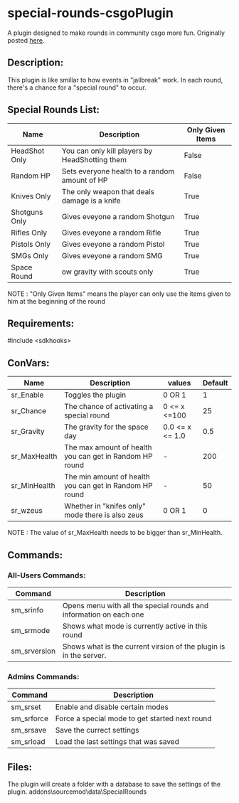 # special-rounds-csgoPlugin
A plugin designed to make rounds in community csgo more fun.
Originally posted [here](https://forums.alliedmods.net/showthread.php?t=314977).

## Description:
This plugin is like smillar to how events in "jailbreak" work. In each round, there's a chance for a "special round" to occur.

## Special Rounds List:
|Name|Description|Only Given Items|
|-----|------|-----|
|HeadShot Only| You can only kill players by HeadShotting them| False|
|Random HP|Sets everyone health to a random amount of HP|False|
|Knives Only|The only weapon that deals damage is a knife |True|
|Shotguns Only|Gives eveyone a random Shotgun|True|
|Rifles Only|Gives eveyone a random Rifle |True|
|Pistols Only|Gives eveyone a random Pistol|True|
|SMGs Only|Gives eveyone a random SMG|True|
|Space Round|ow gravity with scouts only|True|

NOTE : "Only Given Items" means the player can only use the items given to him at the beginning of the round

## Requirements:
#include \<sdkhooks>

## ConVars:
|Name| Description | values | Default |
|----|------|------------|-------|
|sr_Enable| Toggles the plugin | 0 OR 1| 1 |
|sr_Chance|  The chance of activating a special round |0 <= x <=100| 25 |
|sr_Gravity| The gravity for the space day|0.0 <= x <= 1.0 | 0.5 |
|sr_MaxHealth|The max amount of health you can get in Random HP round| - | 200|
|sr_MinHealth|The min amount of health you can get in Random HP round| - | 50|
|sr_wzeus|Whether in "knifes only" mode there is also zeus|0 OR 1| 0|

NOTE : The value of sr_MaxHealth needs to be bigger than sr_MinHealth.

## Commands:
### All-Users Commands:
|Command|Description|
|-------|-----------|
|sm_srinfo|Opens menu with all the special rounds and information on each one|
|sm_srmode|Shows what mode is currently active in this round|
|sm_srversion|Shows what is the current virsion of the plugin is in the server.|

### Admins Commands:
|Command|Description|
|-------|-----------|
|sm_srset|Enable and disable certain modes|
|sm_srforce|Force a special mode to get started next round|
|sm_srsave|Save the currect settings|
|sm_srload|Load the last settings that was saved|

## Files:
The plugin will create a folder with a database to save the settings of the plugin. addons\sourcemod\data\SpecialRounds
